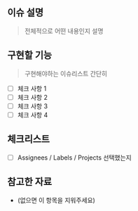 ## 이슈 설명

> 전체적으로 어떤 내용인지 설명

## 구현할 기능

> 구현해야하는 이슈리스트 간단히

- [ ] 체크 사항 1
- [ ] 체크 사항 2
- [ ] 체크 사항 3
- [ ] 체크 사항 4

## 체크리스트

- [ ] Assignees / Labels / Projects 선택했는지

## 참고한 자료

- (없으면 이 항목을 지워주세요)
